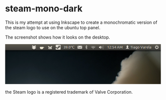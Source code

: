 steam-mono-dark
===============

This is my attempt at using Inkscape to create a monochromatic
version of the steam logo to use on the ubuntu top panel.

The screenshot shows how it looks on the desktop.

![Ubuntu top panel screenshot](screenshot.png)

the Steam logo is a registered trademark of Valve Corporation.
